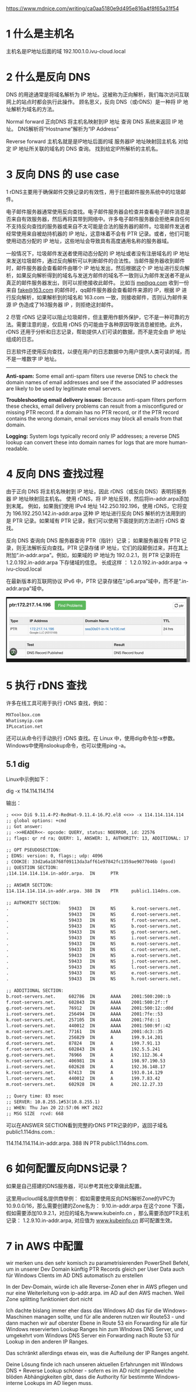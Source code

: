 
https://www.mdnice.com/writing/ca0aa5180e9d495e816a4f8f65a31f54


# 1 什么是主机名

主机名是IP地址后面的域
192.100.1.0.ivu-cloud.local 

# 2 什么是反向 DNS

DNS 的用途通常是将域名解析为 IP 地址。这被称为正向解析，我们每次访问互联网上的站点时都会执行此操作。
顾名思义，反向 DNS（或rDNS）是一种将 IP 地址解析为域名的方法。


Normal forward 
正向DNS 将主机名映射到IP 地址
查询 DNS 系统来返回 IP 地址。
DNS解析将“Hostname”解析为“IP Address”

Reverse forward
主机名就是是IP地址后面的域
服务器IP 地址映射回主机名
对给定 IP 地址所关联的域名的 DNS 查询。
找到给定IP所解析的主机名。


# 3 反向 DNS 的 use case 

1
rDNS主要用于确保邮件交换记录的有效性，用于拦截邮件服务系统中的垃圾邮件。

电子邮件服务器通常使用反向查找。电子邮件服务器会检查并查看电子邮件消息是否来自有效服务器，然后再将其带到网络中。许多电子邮件服务器会拒绝来自任何不支持反向查找的服务器或来自不太可能是合法的服务器的邮件。垃圾邮件发送者经常使用来自被劫持机器的 IP 地址，这意味着不会有 PTR 记录。或者，他们可能使用动态分配的 IP 地址，这些地址会导致具有高度通用名称的服务器域。

一般情况下，垃圾邮件发送者使用动态分配的 IP 地址或者没有注册域名的 IP 地址来发送垃圾邮件，通过反向解析可以判断邮件的合法性。当邮件服务器收到邮件时，邮件服务器会查看邮件由哪个 IP 地址发出，然后根据这个 IP 地址进行反向解析，如果反向解析得到的域名与发送方邮件的域名不一致则认为邮件发送者不是从真正的邮件服务器发出，则可以拒绝接收此邮件。
比如当 me@qq.com 收到一份来自 fake@163.com 的邮件时，qq邮件服务器会查看邮件来源的 IP，根据 IP 进行反向解析，如果解析到的域名和 163.com 一致，则接收邮件，否则认为邮件来源 IP 伪造成了163服务器 IP ，则拒绝这封邮件。


2
尽管 rDNS 记录可以阻止垃圾邮件，但主要用作额外保护，它不是一种可靠的方法。需要注意的是，仅启用 rDNS 仍可能由于各种原因导致消息被拒绝。此外，rDNS 还用于分析和日志记录，帮助提供人们可读的数据，而不是完全由 IP 地址组成的日志。

日志软件还使用反向查找，以便在用户的日志数据中为用户提供人类可读的域，而不是一堆数字 IP 地址。

----


**Anti-spam:** Some email anti-spam filters use reverse DNS to check the domain names of email addresses and see if the associated IP addresses are likely to be used by legitimate email servers.

**Troubleshooting email delivery issues:** Because anti-spam filters perform these checks, email delivery problems can result from a misconfigured or missing PTR record. If a domain has no PTR record, or if the PTR record contains the wrong domain, email services may block all emails from that domain.

**Logging:** System logs typically record only IP addresses; a reverse DNS lookup can convert these into domain names for logs that are more human-readable.



# 4 反向 DNS 查找过程

由于正向 DNS 将主机名映射到 IP 地址，因此 rDNS（或反向 DNS）表明将服务器 IP 地址映射回主机名。
使用 rDNS，将 IP 地址反转，然后将in-addr.arpa添加到末尾。
例如，如果我们使用 IPv4 地址 142.250.192.196，使用 rDNS，它将变为 196.192.250.142.in-addr.arpa
这种 IP 地址进行反向 DNS 解析的方法用到的是 PTR 记录。如果域有 PTR 记录，我们可以使用下面提到的方法进行 rDNS 查找。

反向 DNS 查询向 DNS 服务器查询 PTR（指针）记录； 如果服务器没有 PTR 记录，则无法解析反向查找。PTR 记录存储 IP 地址，它们的段颠倒过来，并在其上附加“.in-addr.arpa”。例如，如果域的 IP 地址为 192.0.2.1，则 PTR 记录将在 1.2.0.192.in-addr.arpa 下存储域的信息。 长成这样 ： 1.2.0.192.in-addr.arpa  -> ivu-cloud.local 

在最新版本的互联网协议 IPv6 中，PTR 记录存储在“.ip6.arpa”域中，而不是“.in-addr.arpa”域中。


![](image/Pasted%20image%2020240305110222.png)

# 5 执行 rDNS 查找

许多在线工具可用于执行 rDNS 查找，例如：

    MXToolbox.com
    Whatismyip.com
    IPLocation.net

还可以从命令行手动执行 rDNS 查找。在 Linux 中，使用dig命令加-x参数。Windows中使用nslookup命令，也可以使用ping -a。


## 5.1 dig 

Linux中示例如下：

dig -x 114.114.114.114

输出：
```
; <<>> DiG 9.11.4-P2-RedHat-9.11.4-16.P2.el8 <<>> -x 114.114.114.114
;; global options: +cmd
;; Got answer:
;; ->>HEADER<<- opcode: QUERY, status: NOERROR, id: 22576
;; flags: qr rd ra; QUERY: 1, ANSWER: 1, AUTHORITY: 13, ADDITIONAL: 17

;; OPT PSEUDOSECTION:
; EDNS: version: 0, flags:; udp: 4096
; COOKIE: 33d2a6a18768f09113da3aff61e97842fc1359ae9077046b (good)
;; QUESTION SECTION:
;114.114.114.114.in-addr.arpa.  IN      PTR

;; ANSWER SECTION:
114.114.114.114.in-addr.arpa. 388 IN    PTR     public1.114dns.com.

;; AUTHORITY SECTION:
.                       59433   IN      NS      k.root-servers.net.
.                       59433   IN      NS      d.root-servers.net.
.                       59433   IN      NS      f.root-servers.net.
.                       59433   IN      NS      b.root-servers.net.
.                       59433   IN      NS      g.root-servers.net.
.                       59433   IN      NS      i.root-servers.net.
.                       59433   IN      NS      m.root-servers.net.
.                       59433   IN      NS      c.root-servers.net.
.                       59433   IN      NS      a.root-servers.net.
.                       59433   IN      NS      j.root-servers.net.
.                       59433   IN      NS      l.root-servers.net.
.                       59433   IN      NS      e.root-servers.net.
.                       59433   IN      NS      h.root-servers.net.

;; ADDITIONAL SECTION:
b.root-servers.net.     602786  IN      AAAA    2001:500:200::b
f.root-servers.net.     602843  IN      AAAA    2001:500:2f::f
g.root-servers.net.     76912   IN      AAAA    2001:500:12::d0d
i.root-servers.net.     256494  IN      AAAA    2001:7fe::53
k.root-servers.net.     257105  IN      AAAA    2001:7fd::1
l.root-servers.net.     440012  IN      AAAA    2001:500:9f::42
m.root-servers.net.     77161   IN      AAAA    2001:dc3::35
b.root-servers.net.     256829  IN      A       199.9.14.201
d.root-servers.net.     87824   IN      A       199.7.91.13
f.root-servers.net.     602843  IN      A       192.5.5.241
g.root-servers.net.     76966   IN      A       192.112.36.4
h.root-servers.net.     406981  IN      A       198.97.190.53
i.root-servers.net.     602628  IN      A       192.36.148.17
k.root-servers.net.     67413   IN      A       193.0.14.129
l.root-servers.net.     440012  IN      A       199.7.83.42
m.root-servers.net.     602928  IN      A       202.12.27.33

;; Query time: 83 msec
;; SERVER: 10.8.255.1#53(10.8.255.1)
;; WHEN: Thu Jan 20 22:57:06 HKT 2022
;; MSG SIZE  rcvd: 668

```


可以在ANSWER SECTION看到完整的rDNS PTR记录的IP，返回子域名public1.114dns.com.:

114.114.114.114.in-addr.arpa. 388 IN    PTR     public1.114dns.com.


# 6 如何配置反向DNS记录？

如果是自己搭建的DNS服务器，可以参考其他文章做此配置。

这里用ucloud域名提供商举例：
假如需要使用反向DNS解析Zone的VPC为10.9.0.0/16，那么需要创建的Zone名为： 9.10.in-addr.arpa
在这个zone 下面， 假如需要添加10.9.2.1，对应的域名为www.kubeinfo.cn ，那么需要添加PTR主机记录： 1.2.9.10.in-addr.arpa,  对应值为 www.kubeinfo.cn 
即可配置生效。



# 7 in AWS 中配置 
wir merken uns den sehr komisch zu parametrisierenden PowerShell Befehl, um in unserer Dev Domain künftig PTR Records gleich per User Data auch für Windows Clients im AD DNS automatisch zu erstellen

In der Dev-Domain, würde ich alle Reverse-Zonen eher in AWS pflegen und nur eine Weiterleitung von ip-addr.arpa. im AD auf den AWS machen. Weil Zone splitting funktioniert dort nicht


Ich dachte bislang immer eher dass das Windows AD das für die Windows-Maschinen managen sollte, und für alle anderen nutzen wir Route53 - und dann machen wir auf oberster Ebene in Route 53 ein Forwarding für alle für Windows reservierten Lookup Ranges hin zum WIndows DNS Server, und umgekehrt vom Windows DNS Server ein Forwarding nach Route 53 für Lookup in den anderen IP Ranges. 
 
Das schränkt allerdings etwas ein, was die Aufteilung der IP Ranges angeht. 
 
Deine Lösung finde ich nach unseren aktuellen Erfahrungen mit Windows DNS + Reverse Lookup schöner - sofern es im AD nicht irgendwelche blöden Abhängigkeiten gibt, dass die Authority für bestimmte Windows-interne Lookups im AD liegen muss. 